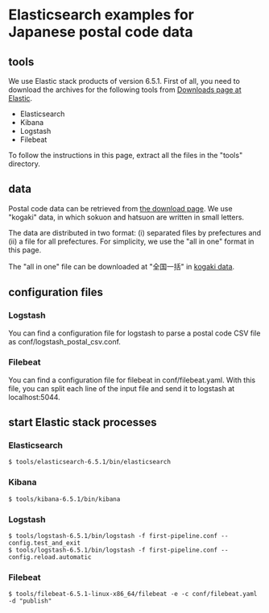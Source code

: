 # Elasticsearch examples for Japanese postal code data

## tools

We use Elastic stack products of version 6.5.1. First of all, you need to download the archives for the following tools from [Downloads page at Elastic](https://www.elastic.co/jp/downloads).

- Elasticsearch
- Kibana
- Logstash
- Filebeat

To follow the instructions in this page, extract all the files in the "tools" directory.

## data

Postal code data can be retrieved from [the download page](https://www.post.japanpost.jp/zipcode/download.html). We use "kogaki" data, in which sokuon and hatsuon are written in small letters.

The data are distributed in two format: (i) separated files by prefectures and (ii) a file for all prefectures. For simplicity, we use the "all in one" format in this page.

The "all in one" file can be downloaded at "全国一括" in [kogaki data](https://www.post.japanpost.jp/zipcode/dl/kogaki-zip.html).

## configuration files

### Logstash

You can find a configuration file for logstash to parse a postal code CSV file as conf/logstash_postal_csv.conf.

### Filebeat

You can find a configuration file for filebeat in conf/filebeat.yaml. With this file, you can split each line of the input file and send it to logstash at localhost:5044.

## start Elastic stack processes

### Elasticsearch

```
$ tools/elasticsearch-6.5.1/bin/elasticsearch
```

### Kibana

```
$ tools/kibana-6.5.1/bin/kibana
```

### Logstash

```
$ tools/logstash-6.5.1/bin/logstash -f first-pipeline.conf --config.test_and_exit
$ tools/logstash-6.5.1/bin/logstash -f first-pipeline.conf --config.reload.automatic
```

### Filebeat

```
$ tools/filebeat-6.5.1-linux-x86_64/filebeat -e -c conf/filebeat.yaml -d "publish"
```
